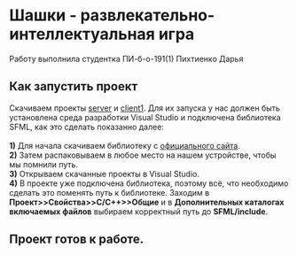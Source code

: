# Шашки - развлекательно-интеллектуальная игра

Работу выполнила студентка ПИ-б-о-191(1) Пихтиенко Дарья

## Как запустить проект

Скачиваем проекты [server](https://github.com/DaraPiht/Checkers/tree/master/Server) и [client1](https://github.com/DaraPiht/Checkers/tree/master/client1). Для их запуска у нас должен быть установлена среда разработки Visual Studio и подключена библиотека SFML, как это сделать показанно далее:</br></br>
**1)** Для начала скачиваем библиотеку с [официального сайта](https://www.sfml-dev.org/download/sfml/2.5.1/).</br>
**2)** Затем распаковываем в любое место на нашем устройстве, чтобы мы помнили путь.</br>
**3)** Открываем скачанные проекты в Visual Studio.</br>
**4)** В проекте уже подключена библиотека, поэтому всё, что необходимо сделать это поменять путь к библиотеке. Заходим в **Проект>>Свойства>>С/С++>>Общие** и в **Дополнительных каталогах включаемых файлов** выбираем корректный путь до **SFML/include**.</br>
## Проект готов к работе.  
    

